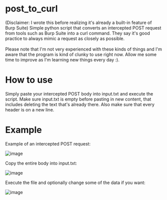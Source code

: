 # post_to_curl
(Disclaimer: I wrote this before realizing it's already a built-in feature of Burp Suite)
Simple python script that converts an intercepted POST request from tools such as Burp Suite into a curl command. They say it's good practice to always mimic a request as closely as possible.</br></br>Please note that I'm not very experienced with these kinds of things and I'm aware that the program is kind of clunky to use right now. Allow me some time to improve as I'm learning new things every day :).
# How to use
Simply paste your intercepted POST body into input.txt and execute the script. Make sure input.txt is empty before pasting in new content, that includes deleting the text that's already there. Also make sure that every header is on a new line.
# Example
Example of an intercepted POST request:

![image](https://user-images.githubusercontent.com/83902653/153951378-bcbddfd2-d63f-424a-8378-f949e76d4563.png)

Copy the entire body into input.txt:

![image](https://user-images.githubusercontent.com/83902653/153951939-c6207336-1f6f-4eb4-bd27-045e684f9064.png)

Execute the file and optionally change some of the data if you want:

![image](https://user-images.githubusercontent.com/83902653/153952695-303f0565-1a1a-435d-813d-68b197c285ab.png)
